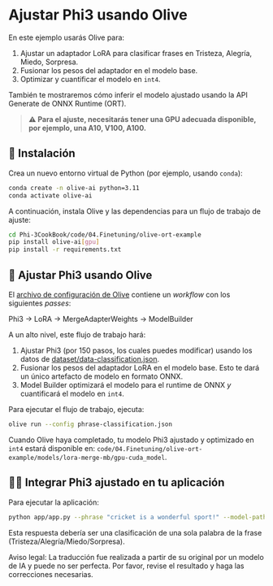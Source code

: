 # Ajustar Phi3 usando Olive

En este ejemplo usarás Olive para:

1. Ajustar un adaptador LoRA para clasificar frases en Tristeza, Alegría, Miedo, Sorpresa.
1. Fusionar los pesos del adaptador en el modelo base.
1. Optimizar y cuantificar el modelo en `int4`.

También te mostraremos cómo inferir el modelo ajustado usando la API Generate de ONNX Runtime (ORT).

> **⚠️ Para el ajuste, necesitarás tener una GPU adecuada disponible, por ejemplo, una A10, V100, A100.**

## 💾 Instalación

Crea un nuevo entorno virtual de Python (por ejemplo, usando `conda`):

```bash
conda create -n olive-ai python=3.11
conda activate olive-ai
```

A continuación, instala Olive y las dependencias para un flujo de trabajo de ajuste:

```bash
cd Phi-3CookBook/code/04.Finetuning/olive-ort-example
pip install olive-ai[gpu]
pip install -r requirements.txt
```

## 🧪 Ajustar Phi3 usando Olive
El [archivo de configuración de Olive](../../../../../code/04.Finetuning/olive-ort-example/phrase-classification.json) contiene un *workflow* con los siguientes *passes*:

Phi3 -> LoRA -> MergeAdapterWeights -> ModelBuilder

A un alto nivel, este flujo de trabajo hará:

1. Ajustar Phi3 (por 150 pasos, los cuales puedes modificar) usando los datos de [dataset/data-classification.json](../../../../../code/04.Finetuning/olive-ort-example/dataset/dataset-classification.json).
1. Fusionar los pesos del adaptador LoRA en el modelo base. Esto te dará un único artefacto de modelo en formato ONNX.
1. Model Builder optimizará el modelo para el runtime de ONNX *y* cuantificará el modelo en `int4`.

Para ejecutar el flujo de trabajo, ejecuta:

```bash
olive run --config phrase-classification.json
```

Cuando Olive haya completado, tu modelo Phi3 ajustado y optimizado en `int4` estará disponible en: `code/04.Finetuning/olive-ort-example/models/lora-merge-mb/gpu-cuda_model`.

## 🧑‍💻 Integrar Phi3 ajustado en tu aplicación 

Para ejecutar la aplicación:

```bash
python app/app.py --phrase "cricket is a wonderful sport!" --model-path models/lora-merge-mb/gpu-cuda_model
```

Esta respuesta debería ser una clasificación de una sola palabra de la frase (Tristeza/Alegría/Miedo/Sorpresa).

Aviso legal: La traducción fue realizada a partir de su original por un modelo de IA y puede no ser perfecta. 
Por favor, revise el resultado y haga las correcciones necesarias.